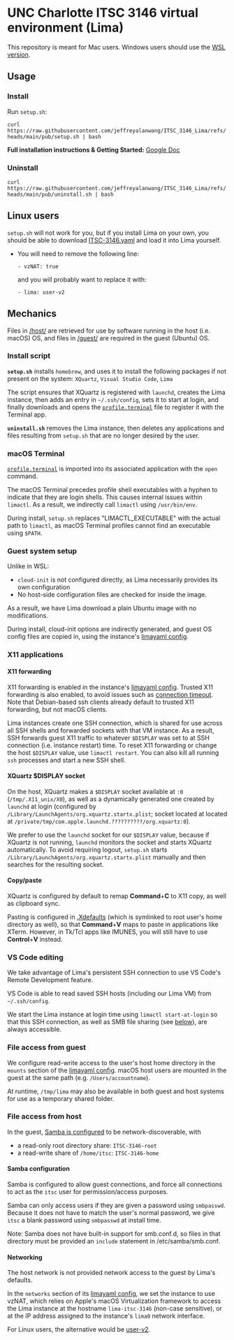 # UNC Charlotte ITSC 3146 virtual environment (Lima)

This repository is meant for Mac users. Windows users should use the [WSL version](https://github.com/jeffreyalanwang/ITSC_3146_WSL).

## Usage
### Install
Run `setup.sh`:

`curl https://raw.githubusercontent.com/jeffreyalanwang/ITSC_3146_Lima/refs/heads/main/pub/setup.sh | bash`

**Full installation instructions & Getting Started:** [Google Doc](https://docs.google.com/document/d/1cVBNAIqBanecqzs8SjHQX2mCBXuv-sqH/edit?usp=sharing&ouid=103252777093034404109&rtpof=true&sd=true)

### Uninstall
`curl https://raw.githubusercontent.com/jeffreyalanwang/ITSC_3146_Lima/refs/heads/main/pub/uninstall.sh | bash`

## Linux users
`setup.sh` will not work for you, but if you install Lima on your own, you should be able to download [ITSC-3146.yaml](/host/ITSC-3146.yaml) and load it into Lima yourself.

* You will need to remove the following line:
  
  `- vzNAT: true`

  and you will probably want to replace it with:
  
  `- lima: user-v2`

## Mechanics
Files in [/host/](/host/) are retrieved for use by software running in the host (i.e. macOS) OS, and files in [/guest/](/guest/) are required in the guest (Ubuntu) OS.

### Install script
**`setup.sh`** installs `homebrew`, and uses it to install the following packages if not present on the system: `XQuartz`, `Visual Studio Code`, `Lima`

The script ensures that XQuartz is registered with `launchd`, creates the Lima instance, then adds an entry in `~/.ssh/config`, sets it to start at login, and finally downloads and opens the [`profile.terminal`](/host/profile.terminal) file to register it with the Terminal app.

**`uninstall.sh`** removes the Lima instance, then deletes any applications and files resulting from `setup.sh` that are no longer desired by the user.

### macOS Terminal
[`profile.terminal`](/host/profile.terminal) is imported into its associated application with the `open` command.

The macOS Terminal precedes profile shell executables with a hyphen to indicate that they are login shells. This causes internal issues within `limactl`. As a result, we indirectly call `limactl` using `/usr/bin/env`.

During install, `setup.sh` replaces "LIMACTL_EXECUTABLE" with the actual path to `limactl`, as macOS Terminal profiles cannot find an executable using `$PATH`.

### Guest system setup
Unlike in WSL:
* `cloud-init` is not configured directly, as Lima necessarily provides its own configuration
* No host-side configuration files are checked for inside the image.

As a result, we have Lima download a plain Ubuntu image with no modifications.

During install, cloud-init options are indirectly generated, and guest OS config files are copied in, using the instance's [limayaml config](/host/ITSC-3146.yaml).

### X11 applications
#### X11 forwarding
X11 forwarding is enabled in the instance's [limayaml config](/host/ITSC-3146.yaml). Trusted X11 forwarding is also enabled, to avoid issues such as [connection timeout](https://github.com/lima-vm/lima/issues/2099). Note that Debian-based ssh clients already default to trusted X11 forwarding, but not macOS clients.

Lima instances create one SSH connection, which is shared for use across all SSH shells and forwarded sockets with that VM instance. As a result, SSH forwards guest X11 traffic to whatever `$DISPLAY` was set to at SSH connection (i.e. instance restart) time. To reset X11 forwarding or change the host `$DISPLAY` value, use `limactl restart`. You can also kill all running `ssh` processes and start a new SSH shell.

#### XQuartz $DISPLAY socket
On the host, XQuartz makes a `$DISPLAY` socket available at `:0` (`/tmp/.X11_unix/X0`), as well as a dynamically generated one created by `launchd` at login (configured by `/Library/LaunchAgents/org.xquartz.startx.plist`; socket located at located at `/private/tmp/com.apple.launchd.??????????/org.xquartz:0`).

We prefer to use the `launchd` socket for our `$DISPLAY` value, because if XQuartz is not running, `launchd` monitors the socket and starts XQuartz automatically. To avoid requiring logout, `setup.sh` starts `/Library/LaunchAgents/org.xquartz.startx.plist` manually and then searches for the resulting socket.

#### Copy/paste
XQuartz is configured by default to remap **Command**+**C** to X11 copy, as well as clipboard sync.

Pasting is configured in [.Xdefaults](/guest/Xdefaults) (which is symlinked to root user's home directory as well), so that **Command**+**V** maps to paste in applications like XTerm. However, in Tk/Tcl apps like IMUNES, you will still have to use **Control**+**V** instead.

### VS Code editing
We take advantage of Lima's persistent SSH connection to use VS Code's Remote Development feature.

VS Code is able to read saved SSH hosts (including our Lima VM) from `~/.ssh/config`.

We start the Lima instance at login time using `limactl start-at-login` so that this SSH connection, as well as SMB file sharing (see [below](#file-access-from-host)), are always accessible.

### File access from guest
We configure read-write access to the user's host home directory in the `mounts` section of the [limayaml config](/host/ITSC-3146.yaml). macOS host users are mounted in the guest at the same path (e.g. `/Users/accountname`).

At runtime, `/tmp/lima` may also be available in both guest and host systems for use as a temporary shared folder.

### File access from host
In the guest, [Samba is configured](/guest/smb.conf) to be network-discoverable, with
* a read-only root directory share: `ITSC-3146-root`
* a read-write share of `/home/itsc`: `ITSC-3146-home`

#### Samba configuration

Samba is configured to allow guest connections, and force all connections to act as the `itsc` user for permission/access purposes.

Samba can only access users if they are given a password using `smbpasswd`. Because it does not have to match the user's normal password, we give `itsc` a blank password using `smbpasswd` at install time.

Note: Samba does not have built-in support for smb.conf.d, so files in that directory must be provided an `include` statement in /etc/samba/smb.conf.

#### Networking

The host network is not provided network access to the guest by Lima's defaults.

In the `networks` section of its [limayaml config](/host/ITSC-3146.yaml), we set the instance to use vzNAT, which relies on Apple's macOS Virtualization framework to access the Lima instance at the hostname `lima-itsc-3146` (non-case sensitive), or at the IP address assigned to the instance's `lima0` network interface.

For Linux users, the alternative would be [user-v2](https://lima-vm.io/docs/config/network/user-v2/).
